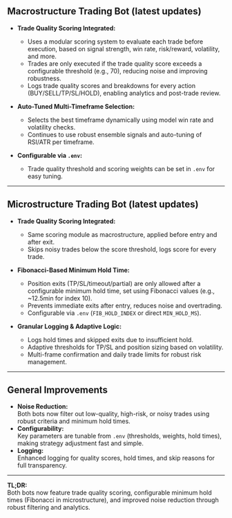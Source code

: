 ## **Macrostructure Trading Bot (latest updates)**
- **Trade Quality Scoring Integrated:**

  - Uses a modular scoring system to evaluate each trade before execution, based on signal strength, win rate, risk/reward, volatility, and more.
  - Trades are only executed if the trade quality score exceeds a configurable threshold (e.g., 70), reducing noise and improving robustness.
  - Logs trade quality scores and breakdowns for every action (BUY/SELL/TP/SL/HOLD), enabling analytics and post-trade review.

- **Auto-Tuned Multi-Timeframe Selection:**  
  - Selects the best timeframe dynamically using model win rate and volatility checks.
  - Continues to use robust ensemble signals and auto-tuning of RSI/ATR per timeframe.

- **Configurable via `.env`:**  
  - Trade quality threshold and scoring weights can be set in `.env` for easy tuning.

---

## **Microstructure Trading Bot (latest updates)**
- **Trade Quality Scoring Integrated:** 

  - Same scoring module as macrostructure, applied before entry and after exit.
  - Skips noisy trades below the score threshold, logs score for every trade.

- **Fibonacci-Based Minimum Hold Time:**  
  - Position exits (TP/SL/timeout/partial) are only allowed after a configurable minimum hold time, set using Fibonacci values (e.g., ~12.5min for index 10).
  - Prevents immediate exits after entry, reduces noise and overtrading.
  - Configurable via `.env` (`FIB_HOLD_INDEX` or direct `MIN_HOLD_MS`).

- **Granular Logging & Adaptive Logic:**  
  - Logs hold times and skipped exits due to insufficient hold.
  - Adaptive thresholds for TP/SL and position sizing based on volatility.
  - Multi-frame confirmation and daily trade limits for robust risk management.

---

## **General Improvements**

- **Noise Reduction:**  
  Both bots now filter out low-quality, high-risk, or noisy trades using robust criteria and minimum hold times.
- **Configurability:**  
  Key parameters are tunable from `.env` (thresholds, weights, hold times), making strategy adjustment fast and simple.
- **Logging:**  
  Enhanced logging for quality scores, hold times, and skip reasons for full transparency.

---

**TL;DR:**  
Both bots now feature trade quality scoring, configurable minimum hold times (Fibonacci in microstructure), and improved noise reduction through robust filtering and analytics.
